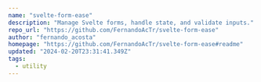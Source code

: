 ```yaml
---
name: "svelte-form-ease"
description: "Manage Svelte forms, handle state, and validate inputs."
repo_url: "https://github.com/FernandoAcTr/svelte-form-ease"
author: "fernando_acosta"
homepage: "https://github.com/FernandoAcTr/svelte-form-ease#readme"
updated: "2024-02-20T23:31:41.349Z"
tags: 
  - utility
---
```

